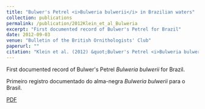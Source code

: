 ```yaml
---
title: "Bulwer's Petrel <i>Bulweria bulwerii</i> in Brazilian waters"
collection: publications
permalink: /publication/2012Klein_et_al_Bulweria
excerpt: "First documented record of Bulwer's Petrel for Brazil"
date: 2012-09-03
venue: "Bulletin of the British Ornithologists' Club"
paperurl: ""
citation: "Klein et al. (2012) &quot;Bulwer's Petrel <i>Bulweria bulwerii</i> in Brazilian waters.&quot; <i>Bull. B. O. C.</i> 132(3): 214-216."
---
```

First documented record of Bulwer's Petrel *Bulweria bulwerii* for Brazil.

Primeiro registro documentado do alma-negra *Bulweria bulwerii* para o Brasil.

[PDF](http://nwdaudt.github.io/files/2012_Klein_et_al_BBOC_Bulweria_bulwerii_Brazil.pdf)
